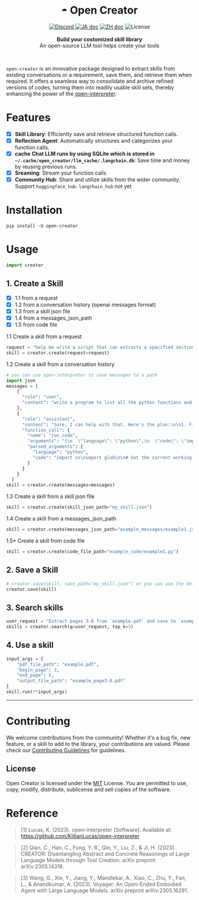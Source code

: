 <h1 align="center">◓ Open Creator</h1>

<p align="center">
    <a href="https://discord.gg/mMszyg2j">
        <img alt="Discord" src="https://img.shields.io/discord/1146610656779440188?logo=discord&style=flat&logoColor=white"/>
    </a>
    <a href="README_JA.md"><img src="https://img.shields.io/badge/ドキュメント-日本語-white.svg" alt="JA doc"/></a>
    <a href="README_ZH.md"><img src="https://img.shields.io/badge/文档-中文版-white.svg" alt="ZH doc"/></a>
    <img src="https://img.shields.io/static/v1?label=license&message=MIT&color=white&style=flat" alt="License"/>
    <br><br>
    <b>Build your costomized skill library</b><br>
    An open-source LLM tool helps create your tools<br>
</p>

<br>

`open-creator` is an innovative package designed to extract skills from existing conversations or a requirement, save them, and retrieve them when required. It offers a seamless way to consolidate and archive refined versions of codes, turning them into readily usable skill sets, thereby enhancing the power of the [open-interpreter](https://github.com/KillianLucas/open-interpreter).

# Features
- [x] **Skill Library**: Efficiently save and retrieve structured function calls.
- [x] **Reflection Agent**: Automatically structures and categorizes your function calls.
- [x] **cache Chat LLM runs by using SQLite which is stored in `~/.cache/open_creator/llm_cache/.langchain.db`**: Save time and money by reusing previous runs.
- [x] **Sreaming**: Stream your function calls
- [x] **Community Hub**: Share and utilize skills from the wider community. Support `huggingface_hub`. `langchain_hub` not yet

# Installation
```shell
pip install -U open-creator
```

# Usage
```python
import creator
```
## 1. Create a Skill
- [x] 1.1 from a request
- [x] 1.2 from a conversation history (openai messages format)
- [x] 1.3 from a skill json file
- [x] 1.4 from a messages_json_path
- [x] 1.5 from code file

1.1 Create a skill from a request
```python
request = "help me write a script that can extracts a specified section from a PDF file and saves it as a new PDF"
skill = creator.create(request=request)
```

1.2 Create a skill from a conversation history
```python
# you can use open-interpreter to save messages to a path
import json
messages = [
    {
      "role": "user",
      "content": "write a program to list all the python functions and their docstrings in a directory"
    },
    {
      "role": "assistant",
      "content": "Sure, I can help with that. Here's the plan:\n\n1. First, we need to get a list of all Python files in the specified directory. We can do this by using the `os` and `glob` modules in Python.\n2. Then, for each Python file, we will parse the file to find all function definitions. We can do this by using the `ast` module in Python, which can parse Python source code into an abstract syntax tree (AST).\n3. For each function definition, we will extract the function's name and its docstring. The `ast` module can also help us with this.\n4. Finally, we will print out the function names and their docstrings.\n\nLet's start with step 1: getting a list of all Python files in the specified directory.",
      "function_call": {
        "name": "run_code",
        "arguments": "{\n  \"language\": \"python\",\n  \"code\": \"import os\\nimport glob\\n\\n# Get the current working directory\\ncwd = os.getcwd()\\n\\n# Get a list of all Python files in the directory\\npython_files = glob.glob(os.path.join(cwd, '*.py'))\\n\\npython_files\"\n}",
        "parsed_arguments": {
          "language": "python",
          "code": "import os\nimport glob\n\n# Get the current working directory\ncwd = os.getcwd()\n\n# Get a list of all Python files in the directory\npython_files = glob.glob(os.path.join(cwd, '*.py'))\n\npython_files"
        }
      }
    }
  ]
skill = creator.create(messages=messages)
```

1.3 Create a skill from a skill json file
```python
skill = creator.create(skill_json_path="my_skill.json")
```

1.4 Create a skill from a messages_json_path
```python
skill = creator.create(messages_json_path="example_messages/example1.json")
```

1.5* Create a skill from code file
```python
skill = creator.create(code_file_path="example_code/example1.py")
```

## 2. Save a Skill
```python
# creator.save(skill, save_path="my_skill.json") or you can use the default path, ~/.cache/open_creator/skill_library/{skill_name}
creator.save(skill)
```

## 3. Search skills
```python
user_request = "Extract pages 3-8 from `example.pdf` and save to `example_page3-8.pdf`"
skills = creator.search(q=user_request, top_k=3)
```

## 4. Use a skill
```python
input_args = {
    "pdf_file_path": "example.pdf",
    "begin_page": 3,
    "end_page": 8,
    "output_file_path": "example_page3-8.pdf"
}
skill.run(**input_args)
```

---


# Contributing
We welcome contributions from the community! Whether it's a bug fix, new feature, or a skill to add to the library, your contributions are valued. Please check our [Contributing Guidelines](./CONTRIBUTING.md) for guidelines.

## License

Open Creator is licensed under the [MIT](./LICENSE) License. You are permitted to use, copy, modify, distribute, sublicense and sell copies of the software.
<br>


# Reference
> [1] Lucas, K. (2023). open-interpreter [Software]. Available at: https://github.com/KillianLucas/open-interpreter

> [2] Qian, C., Han, C., Fung, Y. R., Qin, Y., Liu, Z., & Ji, H. (2023). CREATOR: Disentangling Abstract and Concrete Reasonings of Large Language Models through Tool Creation. arXiv preprint arXiv:2305.14318.

> [3] Wang, G., Xie, Y., Jiang, Y., Mandlekar, A., Xiao, C., Zhu, Y., Fan, L., & Anandkumar, A. (2023). Voyager: An Open-Ended Embodied Agent with Large Language Models. arXiv preprint arXiv:2305.16291.

